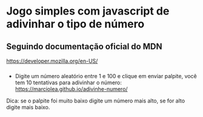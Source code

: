 # Jogo simples com javascript de adivinhar o tipo de número 
## Seguindo documentação oficial do MDN 
https://developer.mozilla.org/en-US/

### 
- Digite um número aleatório entre 1 e 100 e clique em enviar palpite, você tem 10 tentativas para adivinhar o número:
https://marciolea.github.io/adivinhe-numero/

Dica: se o palpite foi muito baixo digite um número mais alto, se for alto digite mais baixo.







